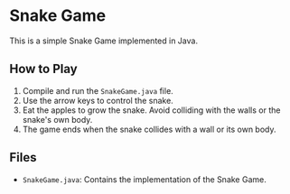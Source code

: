 # Snake Game

This is a simple Snake Game implemented in Java.

## How to Play

1. Compile and run the `SnakeGame.java` file.
2. Use the arrow keys to control the snake.
3. Eat the apples to grow the snake. Avoid colliding with the walls or the snake's own body.
4. The game ends when the snake collides with a wall or its own body.

## Files

- `SnakeGame.java`: Contains the implementation of the Snake Game.
